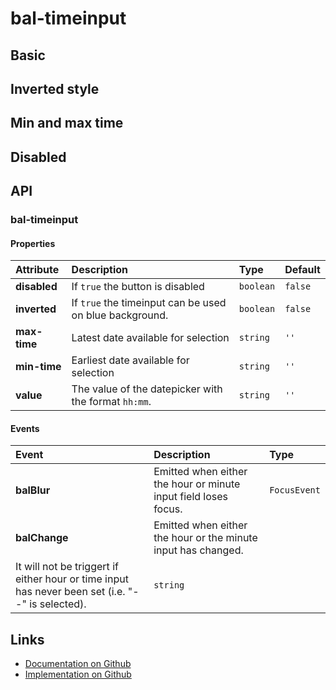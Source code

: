 # bal-timeinput

<!-- START: human documentation top -->

<!-- END: human documentation top -->

## Basic

<ClientOnly><docs-demo-bal-timeinput-111></docs-demo-bal-timeinput-111></ClientOnly>


## Inverted style

<ClientOnly><docs-demo-bal-timeinput-112></docs-demo-bal-timeinput-112></ClientOnly>


## Min and max time

<ClientOnly><docs-demo-bal-timeinput-113></docs-demo-bal-timeinput-113></ClientOnly>


## Disabled

<ClientOnly><docs-demo-bal-timeinput-114></docs-demo-bal-timeinput-114></ClientOnly>



## API

### bal-timeinput

#### Properties

| Attribute    | Description                                             | Type      | Default |
| :----------- | :------------------------------------------------------ | :-------- | :------ |
| **disabled** | If `true` the button is disabled                        | `boolean` | `false` |
| **inverted** | If `true` the timeinput can be used on blue background. | `boolean` | `false` |
| **max-time** | Latest date available for selection                     | `string`  | `''`    |
| **min-time** | Earliest date available for selection                   | `string`  | `''`    |
| **value**    | The value of the datepicker with the format `hh:mm`.    | `string`  | `''`    |

#### Events

| Event         | Description                                                                                                                                                    | Type         |
| :------------ | :------------------------------------------------------------------------------------------------------------------------------------------------------------- | :----------- |
| **balBlur**   | Emitted when either the hour or minute input field loses focus.                                                                                                | `FocusEvent` |
| **balChange** | Emitted when either the hour or the minute input has changed.
It will not be triggert if either hour or time input has never been set (i.e. "--" is selected). | `string`     |



<!-- START: human documentation bottom -->

<!-- END: human documentation bottom -->


## Links

* [Documentation on Github](https://github.com/baloise/design-system/blob/master/docs/src/components/components/bal-timeinput.md)
* [Implementation on Github](https://github.com/baloise/design-system/blob/master/packages/components/src/components/bal-timeinput)
